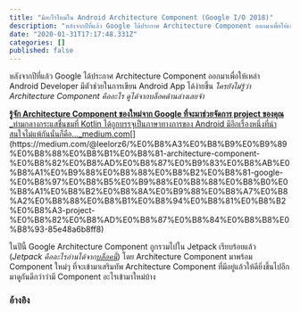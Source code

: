 ```yaml
---
title: "มีอะไรใหม่ใน Android Architecture Component (Google I/O 2018)"
description: "หลังจากปีที่แล้ว Google ได้ประกาศ Architecture Component ออกมาเพื่อให้เหล่า Android Developer มีตัวช่วยในการเขียน Android App ได้ง่ายขึ้น…"
date: "2020-01-31T17:17:48.331Z"
categories: []
published: false
---
```


หลังจากปีที่แล้ว Google ได้ประกาศ Architecture Component ออกมาเพื่อให้เหล่า Android Developer มีตัวช่วยในการเขียน Android App ได้ง่ายขึ้น _ใครยังไม่รู้ว่า Architecture Component คืออะไร ดูได้จากบล็อคด้านล่างเลยจ้า_

[**รู้จัก Architecture Component ของใหม่จาก Google ที่จะมาช่วยจัดการ project ของคุณ**  
_ท่ามกลางกระแสชื่นชมที่ Kotlin ได้ถูกบรรจุเป็นภาษาทางการของ Android มีอีกเรื่องหนึ่งที่น่าสนใจไม่แพ้กันนั่นก็คือ…_medium.com](https://medium.com/@leelorz6/%E0%B8%A3%E0%B8%B9%E0%B9%89%E0%B8%88%E0%B8%B1%E0%B8%81-architecture-component-%E0%B8%82%E0%B8%AD%E0%B8%87%E0%B9%83%E0%B8%AB%E0%B8%A1%E0%B9%88%E0%B8%88%E0%B8%B2%E0%B8%81-google-%E0%B8%97%E0%B8%B5%E0%B9%88%E0%B8%88%E0%B8%B0%E0%B8%A1%E0%B8%B2%E0%B8%8A%E0%B9%88%E0%B8%A7%E0%B8%A2%E0%B8%88%E0%B8%B1%E0%B8%94%E0%B8%81%E0%B8%B2%E0%B8%A3-project-%E0%B8%82%E0%B8%AD%E0%B8%87%E0%B8%84%E0%B8%B8%E0%B8%93-85e48a6b8ff8 "https://medium.com/@leelorz6/%E0%B8%A3%E0%B8%B9%E0%B9%89%E0%B8%88%E0%B8%B1%E0%B8%81-architecture-component-%E0%B8%82%E0%B8%AD%E0%B8%87%E0%B9%83%E0%B8%AB%E0%B8%A1%E0%B9%88%E0%B8%88%E0%B8%B2%E0%B8%81-google-%E0%B8%97%E0%B8%B5%E0%B9%88%E0%B8%88%E0%B8%B0%E0%B8%A1%E0%B8%B2%E0%B8%8A%E0%B9%88%E0%B8%A7%E0%B8%A2%E0%B8%88%E0%B8%B1%E0%B8%94%E0%B8%81%E0%B8%B2%E0%B8%A3-project-%E0%B8%82%E0%B8%AD%E0%B8%87%E0%B8%84%E0%B8%B8%E0%B8%93-85e48a6b8ff8")[](https://medium.com/@leelorz6/%E0%B8%A3%E0%B8%B9%E0%B9%89%E0%B8%88%E0%B8%B1%E0%B8%81-architecture-component-%E0%B8%82%E0%B8%AD%E0%B8%87%E0%B9%83%E0%B8%AB%E0%B8%A1%E0%B9%88%E0%B8%88%E0%B8%B2%E0%B8%81-google-%E0%B8%97%E0%B8%B5%E0%B9%88%E0%B8%88%E0%B8%B0%E0%B8%A1%E0%B8%B2%E0%B8%8A%E0%B9%88%E0%B8%A7%E0%B8%A2%E0%B8%88%E0%B8%B1%E0%B8%94%E0%B8%81%E0%B8%B2%E0%B8%A3-project-%E0%B8%82%E0%B8%AD%E0%B8%87%E0%B8%84%E0%B8%B8%E0%B8%93-85e48a6b8ff8)

ในปีนี้ Google Architecture Component ถูกรวมไปใน Jetpack เรียบร้อยแล้ว (_Jetpack คืออะไรอ่านได้จาก_[_บล็อคนี้_](https://nuuneoi.com/blog/blog.php?read_id=940)) โดย Architecture Component มาพร้อม Component ใหม่ๆ ที่จะเข้ามาเสริมทัพ Architecture Component ที่มีอยู่แล้วให้ดียิ่งขึ้นไปอีก มาดูกันดีกว่าว่ามี Component อะไรเข้ามาใหม่บ้าง

### อ้างอิง
